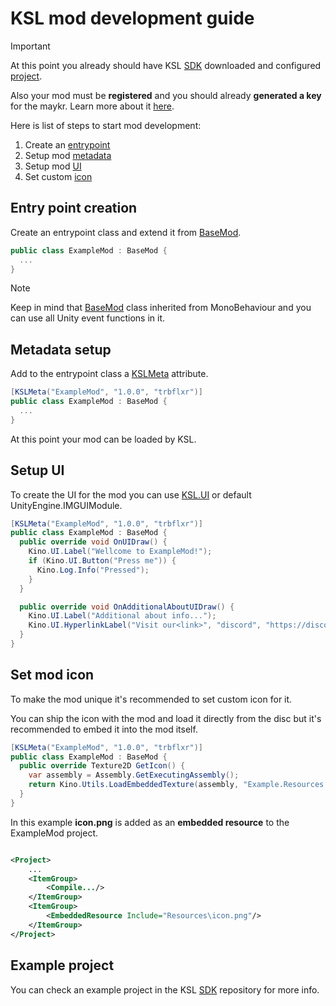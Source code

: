 ﻿# KSL mod development guide

> [!IMPORTANT]  
> At this point you already should have KSL [SDK](https://github.com/trbflxr/ksl_sdk) downloaded and configured [project](https://github.com/trbflxr/ksl/blob/master/doc/guide/dev/setup_project.md).
>
> Also your mod must be **registered** and you should already **generated a key** for the maykr. Learn more about it [here](https://github.com/trbflxr/ksl/blob/master/doc/guide/dev/control_panel.md).

Here is list of steps to start mod development:

1. Create an [entrypoint](#entry-point-creation)
2. Setup mod [metadata](#metadata-setup)
3. Setup mod [UI](#setup-ui)
4. Set custom [icon](#set-mod-icon)

## Entry point creation

Create an entrypoint class and extend it from [BaseMod](https://github.com/trbflxr/ksl/blob/master/doc/api/base_mod.md).

```c#
public class ExampleMod : BaseMod {
  ...
}
```

> [!NOTE]  
> Keep in mind that [BaseMod](https://github.com/trbflxr/ksl/blob/master/doc/api/base_mod.md) class inherited from MonoBehaviour and you can use all Unity event functions in it.

## Metadata setup

Add to the entrypoint class a [KSLMeta](https://github.com/trbflxr/ksl/blob/master/doc/api/ksl_meta.md) attribute.

```c#
[KSLMeta("ExampleMod", "1.0.0", "trbflxr")]
public class ExampleMod : BaseMod {
  ...
}
```

At this point your mod can be loaded by KSL.

## Setup UI

To create the UI for the mod you can use [KSL.UI](https://github.com/trbflxr/ksl/blob/master/doc/api/ui.md) or default UnityEngine.IMGUIModule.

```c#
[KSLMeta("ExampleMod", "1.0.0", "trbflxr")]
public class ExampleMod : BaseMod {
  public override void OnUIDraw() {
    Kino.UI.Label("Wellcome to ExampleMod!");
    if (Kino.UI.Button("Press me")) {
      Kino.Log.Info("Pressed");
    }
  }

  public override void OnAdditionalAboutUIDraw() {
    Kino.UI.Label("Additional about info...");
    Kino.UI.HyperlinkLabel("Visit our<link>", "discord", "https://discord.gg/kinomod");
  }
}
```

## Set mod icon

To make the mod unique it's recommended to set custom icon for it.

You can ship the icon with the mod and load it directly from the disc but it's recommended to embed it into the mod itself.

```c#
[KSLMeta("ExampleMod", "1.0.0", "trbflxr")]
public class ExampleMod : BaseMod {
  public override Texture2D GetIcon() {
    var assembly = Assembly.GetExecutingAssembly();
    return Kino.Utils.LoadEmbeddedTexture(assembly, "Example.Resources.icon.png");
  }
}
```

In this example **icon.png** is added as an **embedded resource** to the ExampleMod project.

```xml

<Project>
	...
	<ItemGroup>
		<Compile.../>
	</ItemGroup>
	<ItemGroup>
		<EmbeddedResource Include="Resources\icon.png"/>
	</ItemGroup>
</Project>
```

## Example project

You can check an example project in the KSL [SDK](https://github.com/trbflxr/ksl_sdk) repository for more info.
